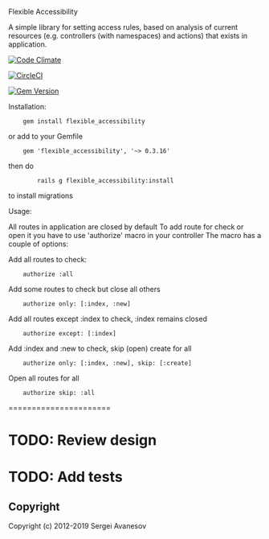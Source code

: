 Flexible Accessibility

A simple library for setting access rules, based on analysis of current resources (e.g. controllers (with namespaces) and actions) that exists in application.

[![Code Climate](https://codeclimate.com/github/mochnatiy/flexible_accessibility.png)](https://codeclimate.com/github/mochnatiy/flexible_accessibility)

[![CircleCI](https://circleci.com/gh/mochnatiy/flexible_accessibility/tree/master.svg?style=svg)](https://circleci.com/gh/mochnatiy/flexible_accessibility/tree/master)

[![Gem Version](https://badge.fury.io/rb/flexible_accessibility.svg)](https://badge.fury.io/rb/flexible_accessibility)

Installation:

		gem install flexible_accessibility

  or add to your Gemfile

		gem 'flexible_accessibility', '~> 0.3.16'

  then do

            rails g flexible_accessibility:install

  to install migrations

Usage:

  All routes in application are closed by default
  To add route for check or open it you have to use 'authorize' macro in your controller
  The macro has a couple of options:

  Add all routes to check:

        authorize :all

  Add some routes to check but close all others

        authorize only: [:index, :new]

  Add all routes except :index to check, :index remains closed

        authorize except: [:index]

  Add :index and :new to check, skip (open) create for all

        authorize only: [:index, :new], skip: [:create]

  Open all routes for all

        authorize skip: :all

======================

# TODO: Review design
# TODO: Add tests

## Copyright
Copyright (c) 2012-2019 Sergei Avanesov
